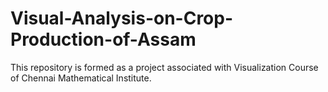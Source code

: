 # Visual-Analysis-on-Crop-Production-of-Assam

This repository is formed as a project associated with Visualization Course of Chennai Mathematical Institute.
